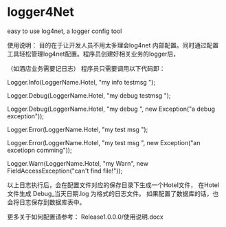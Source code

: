 logger4Net
==========

easy to use log4net, a logger config tool

使用说明：
目的在于让开发人员不用太多理会log4net 内部配置。同时通过配置工具轻松管理log4net配置。程序员创建好相关业务的logger后，

（如酒店业务需要记日志）
程序员只需要调用以下代码即：


Logger.Info(LoggerName.Hotel, "my info testmsg ");

Logger.Debug(LoggerName.Hotel, "my debug testmsg ");

Logger.Debug(LoggerName.Hotel, "my debug ", new Exception("a debug exception"));

Logger.Error(LoggerName.Hotel, "my test msg ");

Logger.Error(LoggerName.Hotel, "my test msg ", new Exception("an excetiopn comming"));

Logger.Warn(LoggerName.Hotel, "my Warn", new FieldAccessException("can't find file!"));

以上日志执行后，会在配置文件对应的保存目录下生成一个Hotel文件，
在Hotel文件生成 Debug_当天日期.log 为格式的日志文件。
如果配置了数据库的话，也会将日志保存到数据库表中。


更多关于如何配置请参考：
Release1.0.0.0/使用说明.docx

